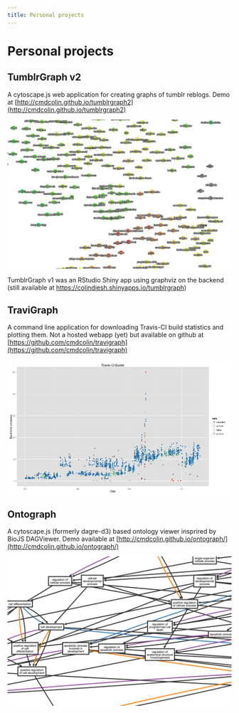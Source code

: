 ```yaml
---
title: Personal projects
---
```



# Personal projects


## TumblrGraph v2

A cytoscape.js web application for creating graphs of tumblr reblogs. Demo at [http://cmdcolin.github.io/tumblrgraph2](http://cmdcolin.github.io/tumblrgraph2)

<img src="/static/tumblrgraph.png" width=800></img>

TumblrGraph v1 was an RStudio Shiny app using graphviz on the backend (still available at https://colindiesh.shinyapps.io/tumblrgraph)

## TraviGraph

A command line application for downloading Travis-CI build statistics and plotting them. Not a hosted webapp (yet) but available on github at [https://github.com/cmdcolin/travigraph](https://github.com/cmdcolin/travigraph)


<img src="/static/travigraph.png" width=800></img>


## Ontograph

A cytoscape.js (formerly dagre-d3) based ontology viewer insprired by BioJS DAGViewer. Demo available at [http://cmdcolin.github.io/ontograph/](http://cmdcolin.github.io/ontograph/)

<img src="/static/ontograph.png" width=800></img>



